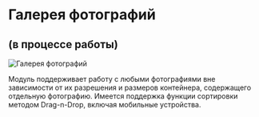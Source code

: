# Галерея фотографий
## (в процессе работы)

![Галерея фотографий](https://encrypted-tbn0.gstatic.com/images?q=tbn%3AANd9GcTipavQJ_HA3ezs95jThfcB0Ri2isVwHXSkLk8StsfMnjwOL-cK&usqp=CAU)

Модуль поддерживает работу с любыми фотографиями вне зависимости от их разрешения и
размеров контейнера, содержащего отдельную фотографию. 
Имеется поддержка функции сортировки методом Drag-n-Drop, включая мобильные устройства.
